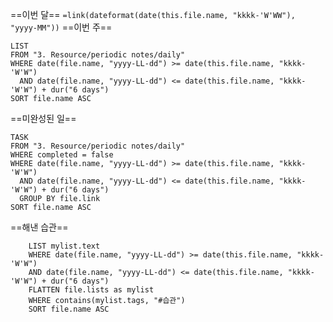==이번 달== `=link(dateformat(date(this.file.name, "kkkk-'W'WW"), "yyyy-MM"))`
==이번 주==
```dataview
LIST
FROM "3. Resource/periodic notes/daily"
WHERE date(file.name, "yyyy-LL-dd") >= date(this.file.name, "kkkk-'W'W")
  AND date(file.name, "yyyy-LL-dd") <= date(this.file.name, "kkkk-'W'W") + dur("6 days")
SORT file.name ASC
```
==미완성된 일==
```dataview
TASK
FROM "3. Resource/periodic notes/daily"
WHERE completed = false
WHERE date(file.name, "yyyy-LL-dd") >= date(this.file.name, "kkkk-'W'W")
  AND date(file.name, "yyyy-LL-dd") <= date(this.file.name, "kkkk-'W'W") + dur("6 days")
  GROUP BY file.link
SORT file.name ASC
```
==해낸 습관==
```dataview
	LIST mylist.text
	WHERE date(file.name, "yyyy-LL-dd") >= date(this.file.name, "kkkk-'W'W")
	AND date(file.name, "yyyy-LL-dd") <= date(this.file.name, "kkkk-'W'W") + dur("6 days")  
	FLATTEN file.lists as mylist
	WHERE contains(mylist.tags, "#습관")
	SORT file.name ASC
```




